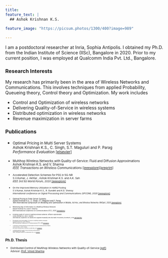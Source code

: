 ```yaml
---
title:   
feature_text: |
  ## Ashok Krishnan K.S.
  
feature_image: "https://picsum.photos/1300/400?image=989"

---
```



I am a postdoctoral researcher at Inria, Sophia Antipolis. I obtained my Ph.D. from the Indian Institute of Science (IISc), Bangalore in 2020. Prior to my current position, I was employed at Qualcomm India Pvt. Ltd., Bangalore.

### Research Interests

 My research has primarily been in the area of Wireless Networks and Communications. This involves techniques from applied Probability, Queueing theory, Control theory and Optimization. My work includes  
 
- Control and Optimization of wireless networks
- Delivering Quality-of-Service in wireless systems
- Distributed optimization in wireless networks
- Revenue maximization in server farms
 
### Publications

- <small>Optimal Pricing in Multi Server Systems    
  Ashok Krishnan K.S., C. Singh, S.T. Maguluri and P. Parag    
  *Performance Evaluation* [[elsevier]](https://www.sciencedirect.com/science/article/abs/pii/S0166531621000985)

- <small>Multihop Wireless Networks with Quality-of-Service: Fluid and Diffusion Approximations  
   Ashok Krishnan K.S. and V. Sharma     
   *IEEE Transactions on Wireless Communications* [[ieeexplore]](https://ieeexplore.ieee.org/document/9184257)[[preprint]](https://ashokkri.github.io/pdfs/MHopWirelessQoS.pdf)
   
- <small>Accelerated Detection Schemes for PSS in 5G-NR  
   S.V.Kumar, J. Akhtar , Ashok Krishnan K.S. and A.K. Sah   
   *IEEE 3rd 5G World Forum, 2020* [[ieeexplore]](https://ieeexplore.ieee.org/document/9221156)

- <small>On the Improved Memory Utilization in HARQ Pooling  
   S.V.Kumar, Ashok Krishnan K.S., R. Gundeti and K.G. Shenoy  
   *International conference on Signal Processing and Communications (SPCOM), 2020* [[ieeexplore]](https://ieeexplore.ieee.org/document/9179580)

- <small>Optimal Pricing in Finite Server Systems  
   Ashok Krishnan K.S., C. Singh, S.T. Maguluri and P. Parag  
   *18th International Symposium on Modeling and Optimization in Mobile, Ad Hoc, and Wireless Networks (WiOpt), 2020* [[ieeexplore]](https://ieeexplore.ieee.org/document/9155315)

- <small>Minimizing Age of Information in a Multihop Wireless Network  
   Ashok Krishnan K.S. and V. Sharma  
   *IEEE International Conference on Communications (ICC), 2020* [[ieeexplore]](https://ieeexplore.ieee.org/document/9148762/)
   
- <small>Providing Quality-of-Service in Multihop Wireless Networks: Diffusion Approximation  
   Ashok Krishnan K.S. and V. Sharma  
   *International Conference on Advances in Applied Probability and Stochastic Processes (ICAAP&SP), 2019* [[springerlink]](https://www.springer.com/gp/book/9789811559501)
   
- <small>Distributed control and quality-of-service in multihop wireless networks  
   Ashok Krishnan K.S. and V. Sharma  
   *IEEE International Conference on Communications (ICC), 2018* [[ieeexplore]](https://ieeexplore.ieee.org/document/8422304)
   
- <small>A distributed scheduling algorithm to provide quality-of-service in multihop wireless networks  
   Ashok Krishnan K.S. and V. Sharma  
   *IEEE Global Communication Conference (GLOBECOM), 2017* [[ieeexplore]](https://ieeexplore.ieee.org/document/8254642/)
   
- <small>A Distributed Algorithm for Quality-of-Service Provisioning in Multihop Networks  
   Ashok Krishnan K.S. and V. Sharma  
   *Twenty- Third National Conference on Communications (NCC), 2017* [[ieeexplore]](https://ieeexplore.ieee.org/document/8077094)</small>
  


### Ph.D. Thesis

   - <small>Distributed Control of Multihop Wireless Networks with Quality-of-Service [[pdf]](https://ashokkri.github.io/pdfs/thesis_ashok.pdf)  
       Advisor: [Prof. Vinod Sharma](https://ece.iisc.ac.in/~vinod/)  
   
